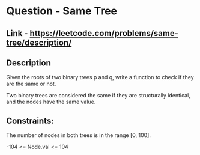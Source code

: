 # Question - Same Tree

## Link - https://leetcode.com/problems/same-tree/description/

## Description

Given the roots of two binary trees p and q, write a function to check if they are the same or not.

Two binary trees are considered the same if they are structurally identical, and the nodes have the same value.


## Constraints:

The number of nodes in both trees is in the range [0, 100].

-104 <= Node.val <= 104
